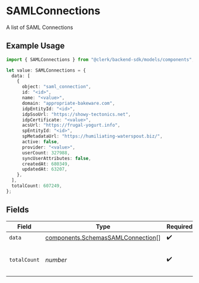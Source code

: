 # SAMLConnections

A list of SAML Connections

## Example Usage

```typescript
import { SAMLConnections } from "@clerk/backend-sdk/models/components";

let value: SAMLConnections = {
  data: [
    {
      object: "saml_connection",
      id: "<id>",
      name: "<value>",
      domain: "appropriate-bakeware.com",
      idpEntityId: "<id>",
      idpSsoUrl: "https://showy-tectonics.net",
      idpCertificate: "<value>",
      acsUrl: "https://frugal-yogurt.info",
      spEntityId: "<id>",
      spMetadataUrl: "https://humiliating-waterspout.biz/",
      active: false,
      provider: "<value>",
      userCount: 327988,
      syncUserAttributes: false,
      createdAt: 680349,
      updatedAt: 63207,
    },
  ],
  totalCount: 607249,
};
```

## Fields

| Field                                                                                  | Type                                                                                   | Required                                                                               | Description                                                                            |
| -------------------------------------------------------------------------------------- | -------------------------------------------------------------------------------------- | -------------------------------------------------------------------------------------- | -------------------------------------------------------------------------------------- |
| `data`                                                                                 | [components.SchemasSAMLConnection](../../models/components/schemassamlconnection.md)[] | :heavy_check_mark:                                                                     | N/A                                                                                    |
| `totalCount`                                                                           | *number*                                                                               | :heavy_check_mark:                                                                     | Total number of SAML Connections<br/>                                                  |
